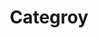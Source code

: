 ---
title: "Categroy"
layout: categories
permalink: /categories/
author_profile: true
sidebar_main: true
---